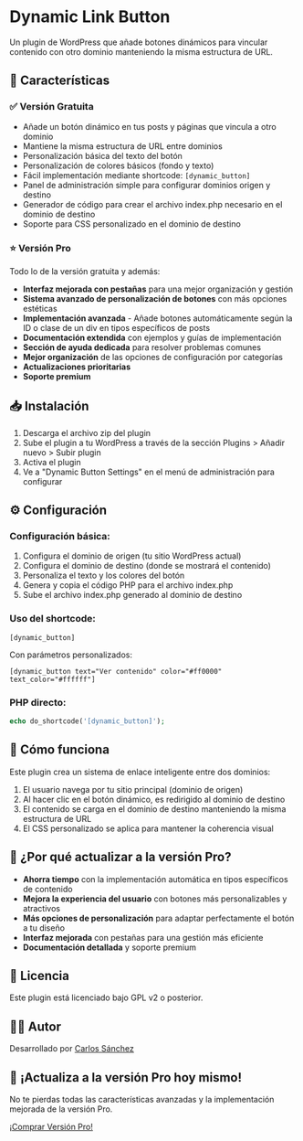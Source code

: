 # Dynamic Link Button

Un plugin de WordPress que añade botones dinámicos para vincular contenido con otro dominio manteniendo la misma estructura de URL.

## 🚀 Características

### ✅ Versión Gratuita
- Añade un botón dinámico en tus posts y páginas que vincula a otro dominio
- Mantiene la misma estructura de URL entre dominios
- Personalización básica del texto del botón
- Personalización de colores básicos (fondo y texto)
- Fácil implementación mediante shortcode: `[dynamic_button]`
- Panel de administración simple para configurar dominios origen y destino
- Generador de código para crear el archivo index.php necesario en el dominio de destino
- Soporte para CSS personalizado en el dominio de destino

### ⭐ Versión Pro
Todo lo de la versión gratuita y además:
- **Interfaz mejorada con pestañas** para una mejor organización y gestión
- **Sistema avanzado de personalización de botones** con más opciones estéticas
- **Implementación avanzada** - Añade botones automáticamente según la ID o clase de un div en tipos específicos de posts
- **Documentación extendida** con ejemplos y guías de implementación
- **Sección de ayuda dedicada** para resolver problemas comunes
- **Mejor organización** de las opciones de configuración por categorías
- **Actualizaciones prioritarias**
- **Soporte premium**

## 📥 Instalación

1. Descarga el archivo zip del plugin
2. Sube el plugin a tu WordPress a través de la sección Plugins > Añadir nuevo > Subir plugin
3. Activa el plugin
4. Ve a "Dynamic Button Settings" en el menú de administración para configurar

## ⚙️ Configuración

### Configuración básica:
1. Configura el dominio de origen (tu sitio WordPress actual)
2. Configura el dominio de destino (donde se mostrará el contenido)
3. Personaliza el texto y los colores del botón
4. Genera y copia el código PHP para el archivo index.php
5. Sube el archivo index.php generado al dominio de destino

### Uso del shortcode:
```
[dynamic_button]
```

Con parámetros personalizados:
```
[dynamic_button text="Ver contenido" color="#ff0000" text_color="#ffffff"]
```

### PHP directo:
```php
echo do_shortcode('[dynamic_button]');
```

## 🔄 Cómo funciona

Este plugin crea un sistema de enlace inteligente entre dos dominios:

1. El usuario navega por tu sitio principal (dominio de origen)
2. Al hacer clic en el botón dinámico, es redirigido al dominio de destino
3. El contenido se carga en el dominio de destino manteniendo la misma estructura de URL
4. El CSS personalizado se aplica para mantener la coherencia visual

## 🌟 ¿Por qué actualizar a la versión Pro?

* **Ahorra tiempo** con la implementación automática en tipos específicos de contenido
* **Mejora la experiencia del usuario** con botones más personalizables y atractivos
* **Más opciones de personalización** para adaptar perfectamente el botón a tu diseño
* **Interfaz mejorada** con pestañas para una gestión más eficiente
* **Documentación detallada** y soporte premium

## 📝 Licencia

Este plugin está licenciado bajo GPL v2 o posterior.

## 👨‍💻 Autor

Desarrollado por [Carlos Sánchez](https://cargabsj175.github.io)

## 📣 ¡Actualiza a la versión Pro hoy mismo!

No te pierdas todas las características avanzadas y la implementación mejorada de la versión Pro.

[¡Comprar Versión Pro!](https://vegnux.com/producto/plugin-para-corredores-inmobiliarios-compartir-propiedades-sin-mostrar-inmobiliarias/)
